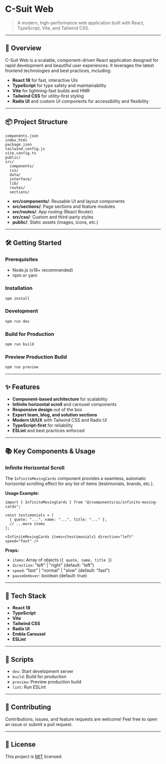 # C-Suit Web

> A modern, high-performance web application built with React, TypeScript, Vite, and Tailwind CSS.

---

## 🚀 Overview

C-Suit Web is a scalable, component-driven React application designed for rapid development and beautiful user experiences. It leverages the latest frontend technologies and best practices, including:

- **React 18** for fast, interactive UIs
- **TypeScript** for type safety and maintainability
- **Vite** for lightning-fast builds and HMR
- **Tailwind CSS** for utility-first styling
- **Radix UI** and custom UI components for accessibility and flexibility

---

## 📦 Project Structure

```
components.json
index.html
package.json
tailwind.config.js
vite.config.ts
public/
src/
  components/
  css/
  data/
  interface/
  lib/
  routes/
  sections/
```

- **src/components/**: Reusable UI and layout components
- **src/sections/**: Page sections and feature modules
- **src/routes/**: App routing (React Router)
- **src/css/**: Custom and third-party styles
- **public/**: Static assets (images, icons, etc.)

---

## 🛠️ Getting Started

### Prerequisites
- Node.js (v18+ recommended)
- npm or yarn

### Installation

```bash
npm install
```

### Development

```bash
npm run dev
```

### Build for Production

```bash
npm run build
```

### Preview Production Build

```bash
npm run preview
```

---

## ✨ Features
- **Component-based architecture** for scalability
- **Infinite horizontal scroll** and carousel components
- **Responsive design** out of the box
- **Expert team, blog, and solution sections**
- **Modern UI/UX** with Tailwind CSS and Radix UI
- **TypeScript-first** for reliability
- **ESLint** and best practices enforced

---

## 📚 Key Components & Usage

### Infinite Horizontal Scroll

The `InfiniteMovingCards` component provides a seamless, automatic horizontal scrolling effect for any list of items (testimonials, brands, etc.).

**Usage Example:**

```tsx
import { InfiniteMovingCards } from "@/components/ui/infinite-moving-cards";

const testimonials = [
  { quote: "...", name: "...", title: "..." },
  // ...more items
];

<InfiniteMovingCards items={testimonials} direction="left" speed="fast" />
```

**Props:**
- `items`: Array of objects (`{ quote, name, title }`)
- `direction`: "left" | "right" (default: "left")
- `speed`: "fast" | "normal" | "slow" (default: "fast")
- `pauseOnHover`: boolean (default: true)

---

## 🧩 Tech Stack
- **React 18**
- **TypeScript**
- **Vite**
- **Tailwind CSS**
- **Radix UI**
- **Embla Carousel**
- **ESLint**

---

## 📄 Scripts
- `dev`: Start development server
- `build`: Build for production
- `preview`: Preview production build
- `lint`: Run ESLint

---

## 🤝 Contributing

Contributions, issues, and feature requests are welcome! Feel free to open an issue or submit a pull request.

---

## 📝 License

This project is [MIT](LICENSE) licensed.

